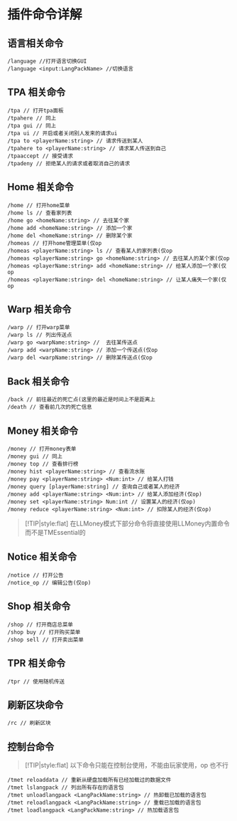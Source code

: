 # 插件命令详解

## 语言相关命令

```mccommand
/language //打开语言切换GUI
/language <input:LangPackName> //切换语言
```

## TPA 相关命令

```mccommand
/tpa // 打开tpa面板
/tpahere // 同上
/tpa gui // 同上
/tpa ui // 开启或者关闭别人发来的请求ui
/tpa to <playerName:string> // 请求传送到某人
/tpahere to <playerName:string> // 请求某人传送到自己
/tpaaccept // 接受请求
/tpadeny // 拒绝某人的请求或者取消自己的请求
```

## Home 相关命令

```mccommand
/home // 打开home菜单
/home ls // 查看家列表
/home go <homeName:string> // 去往某个家
/home add <homeName:string> // 添加一个家
/home del <homeName:string> // 删除某个家
/homeas // 打开home管理菜单(仅op
/homeas <playerName:string> ls // 查看某人的家列表(仅op
/homeas <playerName:string> go <homeName:string> // 去往某人的某个家(仅op
/homeas <playerName:string> add <homeName:string> // 给某人添加一个家(仅op
/homeas <playerName:string> del <homeName:string> // 让某人痛失一个家(仅op
```

## Warp 相关命令

```mccommand
/warp // 打开warp菜单
/warp ls // 列出传送点
/warp go <warpName:string> //  去往某传送点
/warp add <warpName:string> // 添加一个传送点(仅op
/warp del <warpName:string> // 删除某传送点(仅op
```

## Back 相关命令

```mccommand
/back // 前往最近的死亡点(这里的最近是时间上不是距离上
/death // 查看前几次的死亡信息
```

## Money 相关命令

```mccommand
/money // 打开money表单
/money gui // 同上
/money top // 查看排行榜
/money hist <playerName:string> // 查看流水账
/money pay <playerName:string> <Num:int> // 给某人打钱
/money query [playerName:string] // 查询自己或者某人的经济
/money add <playerName:string> <Num:int> // 给某人添加经济(仅op)
/money set <playerName:string> Num:int // 设置某人的经济(仅op)
/money reduce <playerName:string> <Num:int> // 扣除某人的经济(仅op)
```
> [!TIP|style:flat]
> 在LLMoney模式下部分命令将直接使用LLMoney内置命令而不是TMEssential的


## Notice 相关命令

```mccommand
/notice // 打开公告
/notice_op // 编辑公告(仅op)
```

## Shop 相关命令

```mccommand
/shop // 打开商店总菜单
/shop buy // 打开购买菜单
/shop sell // 打开卖出菜单
```

## TPR 相关命令

```mccommand
/tpr // 使用随机传送
```

## 刷新区块命令

```mccommand
/rc // 刷新区块
```

## 控制台命令

> [!TIP|style:flat]
> 以下命令只能在控制台使用，不能由玩家使用，op 也不行

```mccommand
/tmet reloaddata // 重新从硬盘加载所有已经加载过的数据文件
/tmet lslangpack // 列出所有存在的语言包
/tmet unloadlangpack <LangPackName:string> // 热卸载已加载的语言包
/tmet reloadlangpack <LangPackName:string> // 重载已加载的语言包
/tmet loadlangpack <LangPackName:string> // 热加载语言包
```
